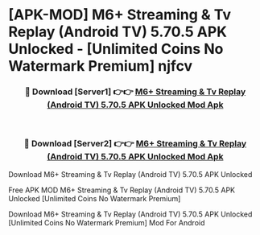# [APK-MOD] M6+   Streaming & Tv Replay (Android TV) 5.70.5 APK Unlocked - [Unlimited Coins No Watermark Premium] njfcv



<div align="center">
<h3>🔴 Download [Server1] 👉👉 <a href="https://momento.my/?title=M6+___Streaming_&_Tv_Replay_(Android_TV)_5.70.5_APK_Unlocked">M6+   Streaming & Tv Replay (Android TV) 5.70.5 APK Unlocked Mod Apk</a></h3><br>

<h3>🔴 Download [Server2] 👉👉 <a href="https://momento.my/?title=M6+___Streaming_&_Tv_Replay_(Android_TV)_5.70.5_APK_Unlocked">M6+   Streaming & Tv Replay (Android TV) 5.70.5 APK Unlocked Mod Apk</a></h3>
</div>



Download M6+   Streaming & Tv Replay (Android TV) 5.70.5 APK Unlocked 

Free APK MOD M6+   Streaming & Tv Replay (Android TV) 5.70.5 APK Unlocked [Unlimited Coins No Watermark Premium]

Download M6+   Streaming & Tv Replay (Android TV) 5.70.5 APK Unlocked [Unlimited Coins No Watermark Premium] Mod For Android
